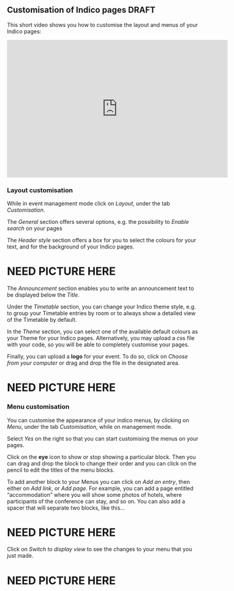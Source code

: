 ## Customisation of Indico pages  DRAFT

This short video shows you how to customise the layout and menus of your Indico pages:

<iframe width="576" height="360" frameborder="0" src="https://cds.cern.ch/video/2275337?showTitle=true" allowfullscreen></iframe>

### Layout customisation

While in event management  mode click on _Layout_, under the tab _Customisation_.

The _General_ section offers several options, e.g. the possibility to _Enable search_ on your pages

The _Header style_ section offers a box for you to select the colours for your text, and for the background of your Indico pages.

# NEED PICTURE HERE

The _Announcement_ section enables you to write an announcement text to be displayed below the _Title_.

Under the _Timetable_ section, you can change your Indico theme style, e.g. to group your Timetable entries by room or to always show a detailed view of the Timetable by default.

In the _Theme_ section, you can select one of the available default colours as your Theme for your Indico pages.
Alternatively, you may upload a css file with your code, so you will be able to completely customise your pages.

Finally, you can upload a **logo** for your event. To do so, click on _Choose from your computer_ or drag and drop the file in the designated area.

# NEED PICTURE HERE

### Menu customisation

You can customise the appearance of your indico menus, by clicking on _Menu_, under the tab _Customisation_, while on management mode.

Select _Yes_ on the right so that you can start customising the menus on your pages.

Click on the **eye** icon to show or stop showing a particular 
block. Then you can drag and drop the block to change their order and you can click on the pencil to edit the titles of the menu blocks.

To add another block to your Menus you can click on _Add an entry_, then either on _Add link_, or _Add page_.
For example, you can add a page entitled “accommodation” where you will show some photos of hotels, where participants of the conference can stay, and so on.
You can also add a spacer that will separate two blocks, like this…

# NEED PICTURE HERE

Click on _Switch to display view_ to see the changes to your menu that you just made. 
# NEED PICTURE HERE